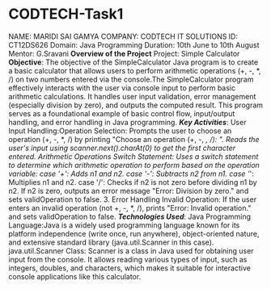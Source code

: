 # CODTECH-Task1
NAME: MARIDI SAI GAMYA
COMPANY: CODTECH IT SOLUTIONS
ID: CT12DS626
Domain: Java Programming
Duration: 10th June to 10th August
Mentor: G.Sravani
**Overview of the Project**
Project: Simple Calculator
__Objective__:
The objective of the SimpleCalculator Java program is to create a basic calculator that allows users to perform arithmetic operations (+, -, *, /) on two numbers entered via the console.The SimpleCalculator program effectively interacts with the user via console input to perform basic arithmetic calculations. It handles user input validation, error management (especially division by zero), and outputs the computed result. This program serves as a foundational example of basic control flow, input/output handling, and error handling in Java programming.
***Key Activities***:
User Input Handling:Operation Selection:
Prompts the user to choose an operation (+, -, *, /) by printing "Choose an operation (+, -, *, /): ".
Reads the user's input using scanner.next().charAt(0) to get the first character entered.
Arithmetic Operations
Switch Statement:
Uses a switch statement to determine which arithmetic operation to perform based on the operation variable:
case '+': Adds n1 and n2.
case '-': Subtracts n2 from n1.
case '*': Multiplies n1 and n2.
case '/':
Checks if n2 is not zero before dividing n1 by n2.
If n2 is zero, outputs an error message "Error: Division by zero." and sets validOperation to false.
3. Error Handling
Invalid Operation:
If the user enters an invalid operation (not +, -, *, /), prints "Error: Invalid operation." and sets validOperation to false.
__*Technologies Used*__:
 Java Programming Language:Java is a widely used programming language known for its platform independence (write once, run anywhere), object-oriented nature, and extensive standard library (java.util.Scanner in this case).
 java.util.Scanner Class: Scanner is a class in Java used for obtaining user input from the console. It allows reading various types of input, such as integers, doubles, and characters, which makes it suitable for interactive console applications like this calculator.
 
